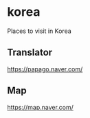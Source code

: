 # korea
Places to visit in Korea

## Translator
https://papago.naver.com/

## Map
https://map.naver.com/
